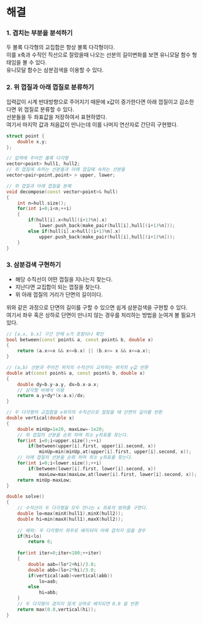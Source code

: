 # 해결 
### 1. 겹치는 부분을 분석하기 
두 볼록 다각형의 교집합은 항상 볼록 다각형이다.  
이를 x축과 수직인 직선으로 잘랐을때 나오는 선분의 길이변화를 보면 유니모달 함수 형태임을 볼 수 있다.  
유니모달 함수는 삼분검색을 이용할 수 있다.  

### 2. 위 껍질과 아래 껍질로 분류하기 
입력값이 시계 반대방향으로 주어지기 때문에 x값이 증가한다면 아래 껍질이고 감소한다면 위 껍질로 분류할 수 있다.  
선분들을 두 좌표값을 저장하여서 표현하였다.  
여기서 마지막 값과 처음값이 만나는데 이를 나머지 연산자로 간단히 구현했다.  
```c++
struct point {
    double x,y;
};

// 입력에 주어진 볼록 다각형 
vector<point> hull1, hull2;
// 위 껍질에 속하는 선분들과 아래 껍길에 속하는 선분들
vector<pair<point,point> > upper, lower;

// 위 껍질과 아래 껍질을 분해
void decompose(const vector<point>& hull)
{
    int n=hull.size();
    for(int i=0;i<n;++i)
    {
        if(hull[i].x<hull[(i+1)%n].x)
            lower.push_back(make_pair(hull[i],hull[(i+1)%n]));
        else if(hull[i].x>hull[(i+1)%n].x)
            upper.push_back(make_pair(hull[i],hull[(i+1)%n]));
    }
}
```
### 3. 삼분검색 구현하기
- 해당 수직선이 어떤 껍질을 지나는지 찾는다.  
- 지난다면 교집합이 되는 껍질을 찾는다.  
- 위 아래 껍질의 거리가 단면의 길이이다.  

위와 같은 과정으로 단면의 길이를 구할 수 있으면 쉽게 삼분검색을 구현할 수 있다.  
여기서 좌우 혹은 상하로 단면이 만나지 않는 경우를 처리하는 방법을 눈여겨 볼 필요가 있다.  
```c++
// [a.x, b.x] 구간 안에 x가 포함되나 확인
bool between(const point& a, const point& b, double x)
{
    return (a.x<=x && x<=b.x) || (b.x<= x && x<=a.x);
}

// (a,b) 선분과 주어진 위치의 수직선이 교차하는 위치의 y값 반환
double at(const point& a, const point& b, double x)
{
    double dy=b.y-a.y, dx=b.x-a.x;
    // 삼각형 비례식 이용
    return a.y+dy*(x-a.x)/dx;
}

// 두 다각형의 교집합을 x위치의 수직선으로 잘랐을 때 단면의 길이를 반환
double vertical(double x)
{
    double minUp=1e20, maxLow=-1e20;
    // 위 껍질의 선분을 순회 하며 최소 y좌표를 찾는다.
    for(int i=0;i<upper.size();++i)
        if(between(upper[i].first, upper[i].second, x))
            minUp=min(minUp,at(upper[i].first, upper[i].second, x));
    // 아래 껍질의 선분을 순회 하며 최소 y좌표를 찾는다.
    for(int i=0;i<lower.size();++i)
        if(between(lower[i].first, lower[i].second, x))
            maxLow=max(maxLow,at(lower[i].first, lower[i].second, x));
    return minUp-maxLow;
}

double solve()
{
    // 수직선이 두 다각형을 모두 만나는 x 좌표의 범위를 구한다.
    double lo=max(minX(hull1),minX(hull2));
    double hi=min(maxX(hull1),maxX(hull2));
    
    // 예외: 두 다각형이 좌우로 배치되어 아예 겹치지 않을 경우
    if(hi<lo)
        return 0;
    
    for(int iter=0;iter<100;++iter)
    {
        double aab=(lo*2+hi)/3.0;
        double abb=(lo+2*hi)/3.0;
        if(vertical(aab)<vertical(abb))
            lo=aab;
        else
            hi=abb;
    }
    // 두 다각형이 겹치지 않게 상하로 배치되면 0.0 을 반환
    return max(0.0,vertical(hi));
}
```
